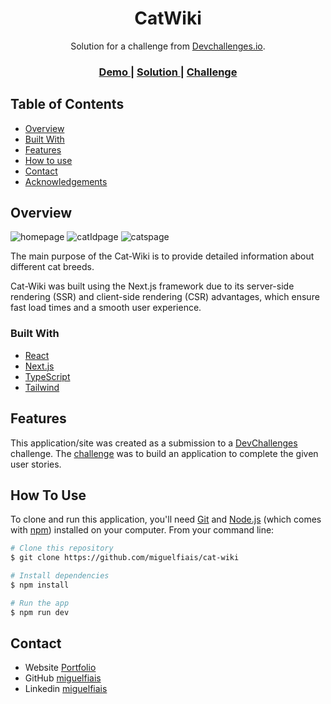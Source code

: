 <!-- Please update value in the {}  -->

<h1 align="center">CatWiki</h1>

<div align="center">
   Solution for a challenge from  <a href="http://devchallenges.io" target="_blank">Devchallenges.io</a>.
</div>

<div align="center">
  <h3>
    <a href="https://cat-wiki-liart.vercel.app/">
      Demo
    </a>
    <span> | </span>
    <a href="https://github.com/miguelfiais/cat-wiki">
      Solution
    </a>
    <span> | </span>
    <a href="https://devchallenges.io/challenges/f4NJ53rcfgrP6sBMD2jt">
      Challenge
    </a>
  </h3>
</div>

<!-- TABLE OF CONTENTS -->

## Table of Contents

- [Overview](#overview)
- [Built With](#built-with)
- [Features](#features)
- [How to use](#how-to-use)
- [Contact](#contact)
- [Acknowledgements](#acknowledgements)

<!-- OVERVIEW -->

## Overview

![homepage](https://github.com/miguelfiais/cat-wiki/assets/108070001/6d6d9bfc-7e39-471b-9534-96b5739ecd5c)
![catIdpage](https://github.com/miguelfiais/cat-wiki/assets/108070001/c51c1fee-fc4e-4978-8ffe-096e8b2c06ea)
![catspage](https://github.com/miguelfiais/cat-wiki/assets/108070001/6aa7d3af-4578-47bb-a87a-dce9569825be)

The main purpose of the Cat-Wiki is to provide detailed information about different cat breeds.

Cat-Wiki was built using the Next.js framework due to its server-side rendering (SSR) and client-side rendering (CSR) advantages, which ensure fast load times and a smooth user experience.

### Built With

<!-- This section should list any major frameworks that you built your project using. Here are a few examples.-->

- [React](https://reactjs.org/)
- [Next.js](https://nextjs.org/)
- [TypeScript](https://www.typescriptlang.org/)
- [Tailwind](https://tailwindcss.com/)

## Features

<!-- List the features of your application or follow the template. Don't share the figma file here :) -->

This application/site was created as a submission to a [DevChallenges](https://devchallenges.io/challenges) challenge. The [challenge](https://devchallenges.io/challenges/f4NJ53rcfgrP6sBMD2jt) was to build an application to complete the given user stories.

## How To Use

<!-- Example: -->

To clone and run this application, you'll need [Git](https://git-scm.com) and [Node.js](https://nodejs.org/en/download/) (which comes with [npm](http://npmjs.com)) installed on your computer. From your command line:

```bash
# Clone this repository
$ git clone https://github.com/miguelfiais/cat-wiki

# Install dependencies
$ npm install

# Run the app
$ npm run dev
```

## Contact

- Website [Portfolio](https://miguelfiais.netlify.app/)
- GitHub [miguelfiais](https://github.com/miguelfiais)
- Linkedin [miguelfiais](https://www.linkedin.com/in/miguel-fiais/)
